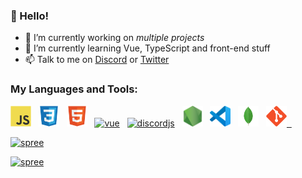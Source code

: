 ### 👋 Hello!



- 🔭 I’m currently working on *multiple projects*
- 🌱 I’m currently learning Vue, TypeScript and front-end stuff
- 📫 Talk to me on [Discord](https://discord.com/users/755826968901058682) or [Twitter](https://twitter.com/SpreeHertz)

### My Languages and Tools:
<div>
<a href="https://developer.mozilla.org/en-US/docs/Web/JavaScript"> <img height="33" src="https://raw.githubusercontent.com/devicons/devicon/master/icons/javascript/javascript-original.svg" alt="js"></a>&nbsp;&nbsp;
<a href="https://developer.mozilla.org/en-US/docs/Web/CSS"><img height="33" src="https://raw.githubusercontent.com/devicons/devicon/master/icons/css3/css3-original.svg" alt="css"></a>&nbsp;&nbsp
<a href="https://developer.mozilla.org/en-US/docs/Web/HTML"><img height="33" src="https://raw.githubusercontent.com/devicons/devicon/master/icons/html5/html5-original.svg" alt="html"></a>&nbsp;&nbsp;
<a href="https://vuejs.org"><img height="33"src="https://cdn.jsdelivr.net/gh/devicons/devicon/icons/vuejs/vuejs-original.svg" alt="vue" /></a>&nbsp;&nbsp;
<a href="https://discord.js.org"><img height="33" src="https://cdn.jsdelivr.net/gh/devicons/devicon/icons/discordjs/discordjs-original.svg" alt="discordjs"/></a>&nbsp;&nbsp;
<a href="https://nodejs.org"><img height="33" src="https://raw.githubusercontent.com/github/explore/80688e429a7d4ef2fca1e82350fe8e3517d3494d/topics/nodejs/nodejs.png" alt="nodejs"></a>&nbsp;&nbsp;
<a href="https://code.visualstudio.com"><img height="33" src="https://raw.githubusercontent.com/github/explore/80688e429a7d4ef2fca1e82350fe8e3517d3494d/topics/visual-studio-code/visual-studio-code.png" alt="vscode"></a>&nbsp;&nbsp;
<a href="https://mongodb.com"><img height="33" src="https://github.com/devicons/devicon/blob/master/icons/mongodb/mongodb-original.svg" alt="mongodb"></a>&nbsp;&nbsp;
<a href="https://git-scm.com/"><img height="33" src="https://raw.githubusercontent.com/devicons/devicon/master/icons/git/git-plain.svg" alt="git"</a>&nbsp;&nbsp;
</div>

<div>
<p align="left">
  <img src="https://github-readme-stats.vercel.app/api?username=SpreeHertz&show_icons=true&locale=en&theme=radical&layout=compact" alt="spree" />
</p>
<p align="left">
  <img src="https://github-readme-stats.vercel.app/api/top-langs?username=SpreeHertz&show_icons=true&locale=en&layout=compact&theme=radical" alt="spree" />
</p>
<div>
